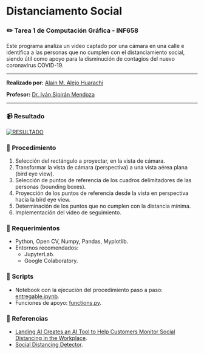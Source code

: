 # Distanciamento Social
### :pencil2: Tarea 1 de Computación Gráfica - INF658
Este programa analiza un video captado por una cámara en una calle e identifica a las personas que no cumplen con el distanciamiento social, siendo útil como apoyo para la disminución de contagios del nuevo coronavirus COVID-19.

***

**Realizado por:** [Alain M. Alejo Huarachi](//dealain.com)

**Profesor:** [Dr. Iván Sipirán Mendoza](//ivan-sipiran.com)

***

### :video_camera: Resultado

[![RESULTADO](https://img.youtube.com/vi/4grqapP_r6I/0.jpg)](https://www.youtube.com/watch?v=4grqapP_r6I)

### :pencil: Procedimiento

1. Selección del rectángulo a proyectar, en la vista de cámara.
2. Transformar la vista de cámara (perspectiva) a una vista aérea plana (bird eye view).
3. Selección de puntos de referencia de los cuadros delimitadores de las personas (bounding boxes).
4. Proyección de los puntos de referencia desde la vista en perspectiva hacia la bird eye view.
5. Determinación de los puntos que no cumplen con la distancia mínima.
6. Implementación del video de seguimiento.

### :page_facing_up: Requerimientos

* Python, Open CV, Numpy, Pandas, Myplotlib.
* Entornos recomendados:
    - JupyterLab.
    - Google Colaboratory.

### :scroll: Scripts

* Notebook con la ejecución del procedimiento paso a paso: [entregable.ipynb](/entregable.ipynb).
* Funciones de apoyo: [functions.py](/functions.py).

### :blue_book: Referencias

* [Landing AI Creates an AI Tool to Help Customers Monitor Social Distancing in the Workplace](https://landing.ai/landing-ai-creates-an-ai-tool-to-help-customers-monitor-social-distancing-in-the-workplace/).
* [Social Distancing Detector](https://github.com/jjrodcast/SocialDistanceDetector).






